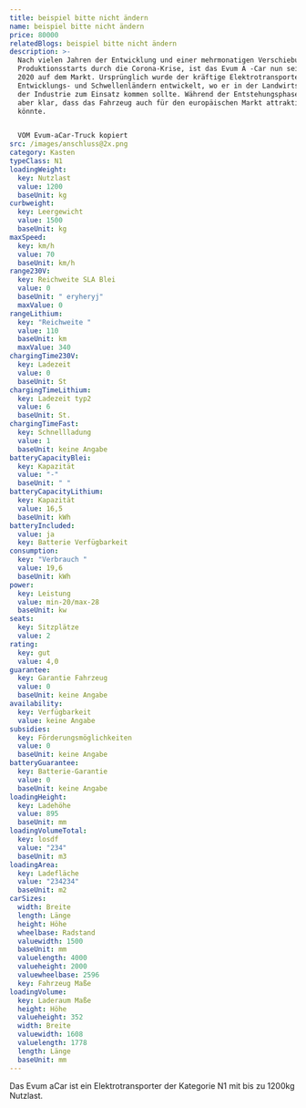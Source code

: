 ```yaml
---
title: beispiel bitte nicht ändern
name: beispiel bitte nicht ändern
price: 80000
relatedBlogs: beispiel bitte nicht ändern
description: >-
  Nach vielen Jahren der Entwicklung und einer mehrmonatigen Verschiebung des
  Produktionsstarts durch die Corona-Krise, ist das Evum A -Car nun seit Juni
  2020 auf dem Markt. Ursprünglich wurde der kräftige Elektrotransporter für
  Entwicklungs- und Schwellenländern entwickelt, wo er in der Landwirtschaft und
  der Industrie zum Einsatz kommen sollte. Während der Entstehungsphase wurde
  aber klar, dass das Fahrzeug auch für den europäischen Markt attraktiv sein
  könnte.


  VOM Evum-aCar-Truck kopiert
src: /images/anschluss@2x.png
category: Kasten
typeClass: N1
loadingWeight:
  key: Nutzlast
  value: 1200
  baseUnit: kg
curbweight:
  key: Leergewicht
  value: 1500
  baseUnit: kg
maxSpeed:
  key: km/h
  value: 70
  baseUnit: km/h
range230V:
  key: Reichweite SLA Blei
  value: 0
  baseUnit: " eryheryj"
  maxValue: 0
rangeLithium:
  key: "Reichweite "
  value: 110
  baseUnit: km
  maxValue: 340
chargingTime230V:
  key: Ladezeit
  value: 0
  baseUnit: St
chargingTimeLithium:
  key: Ladezeit typ2
  value: 6
  baseUnit: St.
chargingTimeFast:
  key: Schnellladung
  value: 1
  baseUnit: keine Angabe
batteryCapacityBlei:
  key: Kapazität
  value: "-"
  baseUnit: " "
batteryCapacityLithium:
  key: Kapazität
  value: 16,5
  baseUnit: kWh
batteryIncluded:
  value: ja
  key: Batterie Verfügbarkeit
consumption:
  key: "Verbrauch "
  value: 19,6
  baseUnit: kWh
power:
  key: Leistung
  value: min-20/max-28
  baseUnit: kw
seats:
  key: Sitzplätze
  value: 2
rating:
  key: gut
  value: 4,0
guarantee:
  key: Garantie Fahrzeug
  value: 0
  baseUnit: keine Angabe
availability:
  key: Verfügbarkeit
  value: keine Angabe
subsidies:
  key: Förderungsmöglichkeiten
  value: 0
  baseUnit: keine Angabe
batteryGuarantee:
  key: Batterie-Garantie
  value: 0
  baseUnit: keine Angabe
loadingHeight:
  key: Ladehöhe
  value: 895
  baseUnit: mm
loadingVolumeTotal:
  key: losdf
  value: "234"
  baseUnit: m3
loadingArea:
  key: Ladefläche
  value: "234234"
  baseUnit: m2
carSizes:
  width: Breite
  length: Länge
  height: Höhe
  wheelbase: Radstand
  valuewidth: 1500
  baseUnit: mm
  valuelength: 4000
  valueheight: 2000
  valuewheelbase: 2596
  key: Fahrzeug Maße
loadingVolume:
  key: Laderaum Maße
  height: Höhe
  valueheight: 352
  width: Breite
  valuewidth: 1608
  valuelength: 1778
  length: Länge
  baseUnit: mm
---
```


Das Evum aCar ist ein Elektrotransporter der Kategorie N1 mit bis zu 1200kg Nutzlast.

